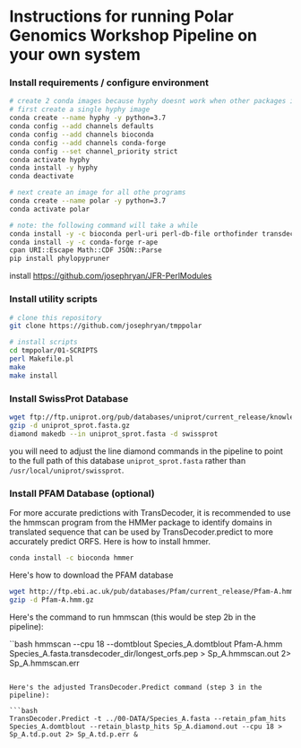 # Instructions for running Polar Genomics Workshop Pipeline on your own system

### Install requirements / configure environment

```bash
# create 2 conda images because hyphy doesnt work when other packages installed
# first create a single hyphy image
conda create --name hyphy -y python=3.7
conda config --add channels defaults
conda config --add channels bioconda
conda config --add channels conda-forge
conda config --set channel_priority strict
conda activate hyphy
conda install -y hyphy
conda deactivate

# next create an image for all othe programs
conda create --name polar -y python=3.7
conda activate polar

# note: the following command will take a while
conda install -y -c bioconda perl-uri perl-db-file orthofinder transdecoder pal2nal paml
conda install -y -c conda-forge r-ape
cpan URI::Escape Math::CDF JSON::Parse
pip install phylopypruner   
```
install <a href="https://github.com/josephryan/JFR-PerlModules">https://github.com/josephryan/JFR-PerlModules</a>

### Install utility scripts

```bash
# clone this repository
git clone https://github.com/josephryan/tmppolar

# install scripts
cd tmppolar/01-SCRIPTS
perl Makefile.pl 
make
make install
```

### Install SwissProt Database

```bash
wget ftp://ftp.uniprot.org/pub/databases/uniprot/current_release/knowledgebase/complete/uniprot_sprot.fasta.gz
gzip -d uniprot_sprot.fasta.gz
diamond makedb --in uniprot_sprot.fasta -d swissprot
```
you will need to adjust the line diamond commands in the pipeline to point to the full path of this database `uniprot_sprot.fasta` rather than `/usr/local/uniprot/swissprot`.


### Install PFAM Database (optional)

For more accurate predictions with TransDecoder, it is recommended to use the hmmscan program from the HMMer package to identify domains in translated sequence that can be used by TransDecoder.predict to more accurately predict ORFS. Here is how to install hmmer.

```bash
conda install -c bioconda hmmer
```

Here's how to download the PFAM database

```bash
wget http://ftp.ebi.ac.uk/pub/databases/Pfam/current_release/Pfam-A.hmm.gz
gzip -d Pfam-A.hmm.gz
```

Here's the command to run hmmscan (this would be step 2b in the pipeline):

``bash
hmmscan --cpu 18 --domtblout Species_A.domtblout Pfam-A.hmm Species_A.fasta.transdecoder_dir/longest_orfs.pep > Sp_A.hmmscan.out 2> Sp_A.hmmscan.err
```

Here's the adjusted TransDecoder.Predict command (step 3 in the pipeline):

```bash
TransDecoder.Predict -t ../00-DATA/Species_A.fasta --retain_pfam_hits Species_A.domtblout --retain_blastp_hits Sp_A.diamond.out --cpu 18 > Sp_A.td.p.out 2> Sp_A.td.p.err &
```


